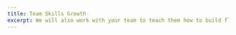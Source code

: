 ```yaml
---
title: Team Skills Growth
excerpt: We will also work with your team to teach them how to build flexible software...
---
```

